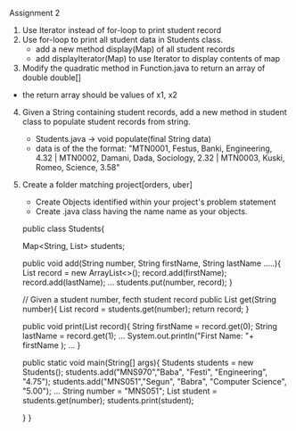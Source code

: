 Assignment 2

1. Use Iterator instead of for-loop to print student record
2. Use for-loop to print all student data in Students class. 
   - add a new method display(Map) of all student records 
   - add displayIterator(Map) to use Iterator to display contents of map
3. Modify the quadratic method in Function.java to return an array of double  double[]
  - the return array should be values of x1, x2
4. Given a String containing student records, add a new method in student class to 
populate student records from string.
   - Students.java -> void populate(final String data)
   - data is of the the format:
   "MTN0001, Festus, Banki, Engineering, 4.32 | MTN0002, Damani, Dada, Sociology, 2.32  | MTN0003, Kuski, Romeo, Science, 3.58"
5. Create a folder matching project[orders, uber]
   - Create Objects identified within your project's problem statement
   - Create .java class having the name name as your objects.

   public class Students{

     Map<String, List<String>> students;

     public void add(String number, String firstName, String lastName .....){
        List<String> record = new ArrayList<>();
        record.add(firstName);
        record.add(lastName);
        ...
        students.put(number, record);
     }

    // Given a student number, fecth student record
    public List<String> get(String number){
       List<String> record = students.get(number);
       return record;
    }
    
    public void print(List<String> record){
       String firstName = record.get(0);
       String lastName = record.get(1);
       ...
       System.out.println("First Name: "+ firstName );
       ...
    }

    public static void main(String[] args){
        Students students = new Students();
        students.add("MNS970","Baba", "Festi", "Engineering", "4.75");
        students.add("MNS051","Segun", "Babra", "Computer Science", "5.00");
        ...
        String number = "MNS051";
        List<String> student = students.get(number);
        students.print(student);

    }
}